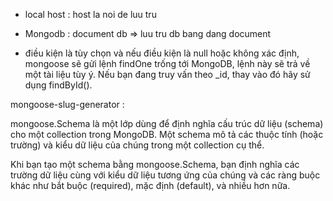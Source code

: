  - local host : host la noi de luu tru

 - Mongodb : document db => luu tru db bang dang document 

 - điều kiện là tùy chọn và nếu điều kiện là null hoặc không xác định, mongoose sẽ gửi lệnh findOne trống tới MongoDB, lệnh này sẽ trả về một tài liệu tùy ý. Nếu bạn đang truy vấn theo _id, thay vào đó hãy sử dụng findById().

 mongoose-slug-generator : 

 mongoose.Schema là một lớp dùng để định nghĩa cấu trúc dữ liệu (schema) cho một collection trong MongoDB. Một schema mô tả các thuộc tính (hoặc trường) và kiểu dữ liệu của chúng trong một collection cụ thể.

Khi bạn tạo một schema bằng mongoose.Schema, bạn định nghĩa các trường dữ liệu cùng với kiểu dữ liệu tương ứng của chúng và các ràng buộc khác như bắt buộc (required), mặc định (default), và nhiều hơn nữa.